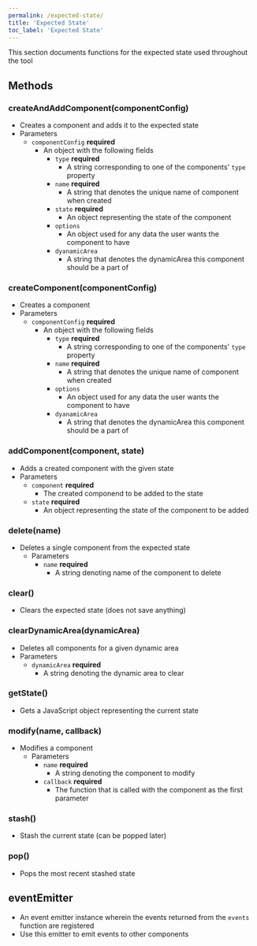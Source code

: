 ```yaml
---
permalink: /expected-state/
title: 'Expected State'
toc_label: 'Expected State'
---
```


This section documents functions for the expected state used throughout the tool

## Methods

### createAndAddComponent(componentConfig)
  * Creates a component and adds it to the expected state
  * Parameters
    * `componentConfig` **required**
      * An object with the following fields
        * `type` **required**
          * A string corresponding to one of the components' `type` property
        * `name` **required**
          * A string that denotes the unique name of component when created
        * `state` **required**
          * An object representing the state of the component
        * `options`
          * An object used for any data the user wants the component to have
        * `dyanamicArea`  
          * A string that denotes the dynamicArea this component should be a part of

### createComponent(componentConfig)
  * Creates a component
  * Parameters
    * `componentConfig` **required**
      * An object with the following fields
        * `type` **required**
          * A string corresponding to one of the components' `type` property
        * `name` **required**
          * A string that denotes the unique name of component when created
        * `options`
          * An object used for any data the user wants the component to have
        * `dyanamicArea`
          * A string that denotes the dynamicArea this component should be a part of

### addComponent(component, state)
  * Adds a created component with the given state
  * Parameters
    * `component` **required**
      * The created componend to be added to the state
    * `state` **required**
      * An object representing the state of the component to be added

### delete(name)
  * Deletes a single component from the expected state
    * Parameters
      * `name` **required**
        * A string denoting name of the component to delete

### clear()
  * Clears the expected state (does not save anything)

### clearDynamicArea(dynamicArea)
  * Deletes all components for a given dynamic area
  * Parameters
    * `dynamicArea` **required**
      * A string denoting the dynamic area to clear

### getState()
  * Gets a JavaScript object representing the current state 

### modify(name, callback)
  * Modifies a component
    * Parameters
      * `name` **required**
        * A string denoting the component to modify
      * `callback` **required**
        * The function that is called with the component as the first parameter

### stash()
  * Stash the current state (can be popped later)

### pop()
  * Pops the most recent stashed state

## eventEmitter
  * An event emitter instance wherein the events returned from the `events` function are registered
  * Use this emitter to emit events to other components
